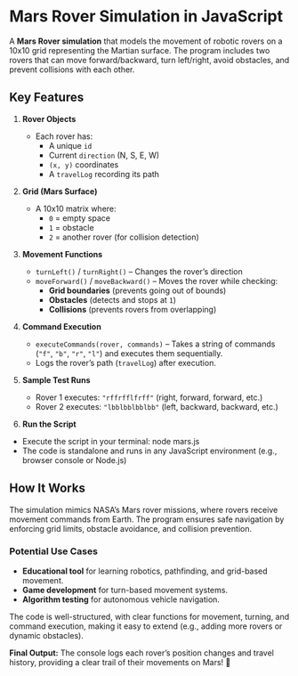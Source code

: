 # Mars Rover Simulation in JavaScript  

 A **Mars Rover simulation** that models the movement of robotic rovers on a 10x10 grid representing the Martian surface.
 The program includes two rovers that can move forward/backward, turn left/right, avoid obstacles, and prevent collisions with each other.  

## **Key Features**  

1. **Rover Objects**  
   - Each rover has:  
     - A unique `id`  
     - Current `direction` (N, S, E, W)  
     - `(x, y)` coordinates  
     - A `travelLog` recording its path  

2. **Grid (Mars Surface)**  
   - A 10x10 matrix where:  
     - `0` = empty space  
     - `1` = obstacle  
     - `2` = another rover (for collision detection)  

3. **Movement Functions**  
   - `turnLeft()` / `turnRight()` – Changes the rover’s direction  
   - `moveForward()` / `moveBackward()` – Moves the rover while checking:  
     - **Grid boundaries** (prevents going out of bounds)  
     - **Obstacles** (detects and stops at `1`)  
     - **Collisions** (prevents rovers from overlapping)  

4. **Command Execution**  
   - `executeCommands(rover, commands)` – Takes a string of commands (`"f"`, `"b"`, `"r"`, `"l"`) and executes them sequentially.  
   - Logs the rover’s path (`travelLog`) after execution.  

5. **Sample Test Runs**  
   - Rover 1 executes: `"rffrfflfrff"` (right, forward, forward, etc.)  
   - Rover 2 executes: `"lbblbblbblbb"` (left, backward, backward, etc.)
  
6. **Run the Script**
  - Execute the script in your terminal:
       node mars.js  
  - The code is standalone and runs in any JavaScript environment (e.g., browser console or Node.js)
    
## **How It Works**  
The simulation mimics NASA’s Mars rover missions, where rovers receive movement commands from Earth.
The program ensures safe navigation by enforcing grid limits, obstacle avoidance, and collision prevention.  

### **Potential Use Cases**  
- **Educational tool** for learning robotics, pathfinding, and grid-based movement.  
- **Game development** for turn-based movement systems.  
- **Algorithm testing** for autonomous vehicle navigation.  

The code is well-structured, with clear functions for movement, turning, and command execution, making it easy to extend (e.g., adding more rovers or dynamic obstacles).  

**Final Output:**
The console logs each rover’s position changes and travel history, providing a clear trail of their movements on Mars! 🚀
